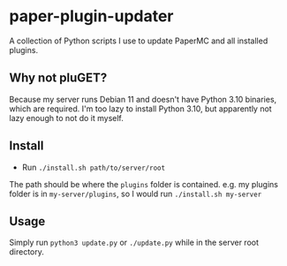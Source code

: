 # paper-plugin-updater

A collection of Python scripts I use to update PaperMC and all installed plugins.

## Why not pluGET?
Because my server runs Debian 11 and doesn't have Python 3.10 binaries, which are required.
I'm too lazy to install Python 3.10, but apparently not lazy enough to not do it myself.

## Install
- Run `./install.sh path/to/server/root`

The path should be where the `plugins` folder is contained.
e.g. my plugins folder is in `my-server/plugins`, so I would run `./install.sh my-server`

## Usage
Simply run `python3 update.py` or `./update.py` while in the server root directory.
